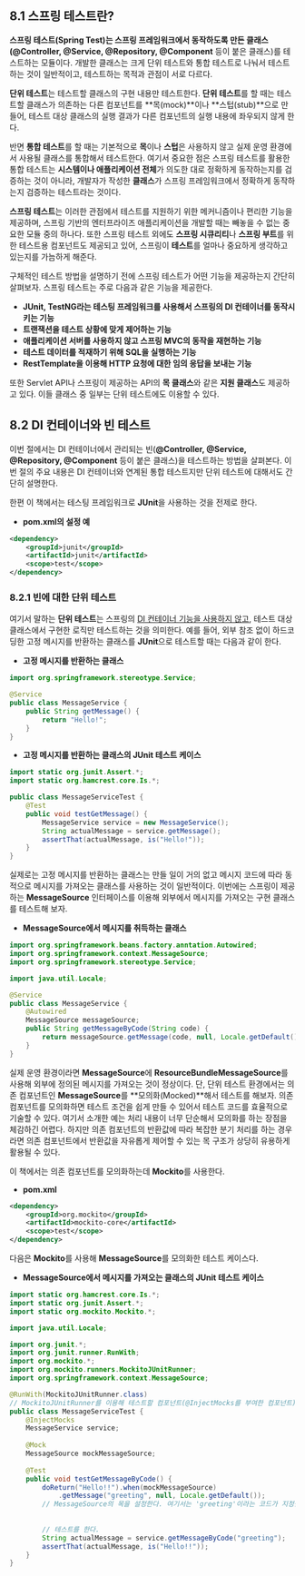 ## 8.1 스프링 테스트란?

**스프링 테스트(Spring Test)**는 스프링 프레임워크에서 동작하도록 만든 클래스(**@Controller, @Service, @Repository, @Component** 등이 붙은 클래스)를 테스트하는 모듈이다. 개발한 클래스는 크게 단위 테스트와 통합 테스트로 나눠서 테스트하는 것이 일반적이고, 테스트하는 목적과 관점이 서로 다르다.



**단위 테스트**는 테스트할 클래스의 구현 내용만 테스트한다. **단위 테스트**를 할 때는 테스트할 클래스가 의존하는 다른 컴포넌트를 **목(mock)**이나 **스텁(stub)**으로 만들어, 테스트 대상 클래스의 실행 결과가 다른 컴포넌트의 실행 내용에 좌우되지 않게 한다. 

반면 **통합 테스트**를 할 때는 기본적으로 **목**이나 **스텁**은 사용하지 않고 실제 운영 환경에서 사용될 클래스를 통합해서 테스트한다. 여기서 중요한 점은 스프링 테스트를 활용한 통합 테스트는 **시스템이나 애플리케이션 전체**가 의도한 대로 정확하게 동작하는지를 검증하는 것이 아니라, 개발자가 작성한 **클래스**가 스프링 프레임워크에서 정확하게 동작하는지 검증하는 테스트라는 것이다.



**스프링 테스트**는 이러한 관점에서 테스트를 지원하기 위한 메커니즘이나 편리한 기능을 제공하며, 스프링 기반의 엔터프라이즈 애플리케이션을 개발할 때는 빼놓을 수 없는 중요한 모듈 중의 하나다. 또한 스프링 테스트 외에도 **스프링 시큐리티**나 **스프링 부트**를 위한 테스트용 컴포넌트도 제공되고 있어, 스프링이 **테스트**를 얼마나 중요하게 생각하고 있는지를 가늠하게 해준다.



구체적인 테스트 방법을 설명하기 전에 스프링 테스트가 어떤 기능을 제공하는지 간단히 살펴보자. 스프링 테스트는 주로 다음과 같은 기능을 제공한다.

- **JUnit, TestNG라는 테스팅 프레임워크를 사용해서 스프링의 DI 컨테이너를 동작시키는 기능**
- **트랜잭션을 테스트 상황에 맞게 제어하는 기능**
- **애플리케이션 서버를 사용하지 않고 스프링 MVC의 동작을 재현하는 기능**
- **테스트 데이터를 적재하기 위해 SQL을 실행하는 기능**
- **RestTemplate을 이용해 HTTP 요청에 대한 임의 응답을 보내는 기능**



또한 Servlet API나 스프링이 제공하는 API의 **목 클래스**와 같은 **지원 클래스**도 제공하고 있다. 이들 클래스 중 일부는 단위 테스트에도 이용할 수 있다.





## 8.2 DI 컨테이너와 빈 테스트

이번 절에서는 DI 컨테이너에서 관리되는 빈(**@Controller, @Service, @Repository, @Component** 등이 붙은 클래스)을 테스트하는 방법을 살펴본다. 이번 절의 주요 내용은 DI 컨테이너와 연계된 통합 테스트지만 단위 테스트에 대해서도 간단히 설명한다.



한편 이 책에서는 테스팅 프레임워크로 **JUnit**을 사용하는 것을 전제로 한다.



- **pom.xml의 설정 예**

```xml
<dependency>
	<groupId>junit</groupId>
    <artifactId>junit</artifactId>
    <scope>test</scope>
</dependency>
```





### 8.2.1 빈에 대한 단위 테스트

여기서 말하는 **단위 테스트**는 스프링의 <u>DI 컨테이너 기능을 사용하지 않고</u>, 테스트 대상 클래스에서 구현한 로직만 테스트하는 것을 의미한다. 예를 들어, 외부 참조 없이 하드코딩한 고정 메시지를 반환하는 클래스를 **JUnit**으로 테스트할 때는 다음과 같이 한다.



- **고정 메시지를 반환하는 클래스**

```java
import org.springframework.stereotype.Service;

@Service
public class MessageService {
	public String getMessage() {
		return "Hello!";
	}
}
```



- **고정 메시지를 반환하는 클래스의 JUnit 테스트 케이스**

```java
import static org.junit.Assert.*;
import static org.hamcrest.core.Is.*;

public class MessageServiceTest {
	@Test
	public void testGetMessage() {
		MessageService service = new MessageService();
		String actualMessage = service.getMessage();
		assertThat(actualMessage, is("Hello!"));	
	}
}
```



실제로는 고정 메시지를 반환하는 클래스는 만들 일이 거의 없고 메시지 코드에 따라 동적으로 메시지를 가져오는 클래스를 사용하는 것이 일반적이다. 이번에는 스프링이 제공하는 **MessageSource** 인터페이스를 이용해 외부에서 메시지를 가져오는 구현 클래스를 테스트해 보자.



- **MessageSource에서 메시지를 취득하는 클래스**

```java
import org.springframework.beans.factory.anntation.Autowired;
import org.springframework.context.MessageSource;
import org.springframework.stereotype.Service;

import java.util.Locale;

@Service
public class MessageService {
	@Autowired
	MessageSource messageSource;
	public String getMessageByCode(String code) {
		return messageSource.getMessage(code, null, Locale.getDefault());
	}
}
```



실제 운영 환경이라면 **MessageSource**에 **ResourceBundleMessageSource**를 사용해 외부에 정의된 메시지를 가져오는 것이 정상이다. 단, 단위 테스트 환경에서는 의존 컴포넌트인 **MessageSource**를 **모의화(Mocked)**해서 테스트를 해보자. 의존 컴포넌트를 모의화하면 테스트 조건을 쉽게 만들 수 있어서 테스트 코드를 효율적으로 기술할 수 있다. 여기서 소개한 예는 처리 내용이 너무 단순해서 모의화를 하는 장점을 체감하긴 어렵다. 하지만 의존 컴포넌트의 반환값에 따라 복잡한 분기 처리를 하는 경우라면 의존 컴포넌트에서 반환값을 자유롭게 제어할 수 있는 목 구조가 상당히 유용하게 활용될 수 있다.



이 책에서는 의존 컴포넌트를 모의화하는데 **Mockito**를 사용한다.



- **pom.xml**

```xml
<dependency>
	<groupId>org.mockito</groupId>
    <artifactId>mockito-core</artifactId>
    <scope>test</scope>
</dependency>
```



다음은 **Mockito**를 사용해 **MessageSource**를 모의화한 테스트 케이스다.



- **MessageSource에서 메시지를 가져오는 클래스의 JUnit 테스트 케이스**

```java
import static org.hamcrest.core.Is.*;
import static org.junit.Assert.*;
import static org.mockito.Mockito.*;

import java.util.Locale;

import org.junit.*;
import org.junit.runner.RunWith;
import org.mockito.*;
import org.mockito.runners.MockitoJUnitRunner;
import org.springframework.context.MessageSource;

@RunWith(MockitoJUnitRunner.class)
// MockitoJUnitRunner를 이용해 테스트할 컴포넌트(@InjectMocks를 부여한 컴포넌트)에 모의화한 컴포넌트(@Mock이나 @Spy를 붙인 컴포넌트)를 인젝션할 수 있게 한다.
public class MessageServiceTest {
    @InjectMocks
    MessageService service;
    
    @Mock
    MessageSource mockMessageSource;
    
    @Test 
    public void testGetMessageByCode() {
        doReturn("Hello!!").when(mockMessageSource)
            .getMessage("greeting", null, Locale.getDefault());
        // MessageSource의 목을 설정한다. 여기서는 'greeting'이라는 코드가 지정될 때 'Hello!!'를 반환하게 한다.
       
        
        // 테스트를 한다.
        String actualMessage = service.getMessageByCode("greeting");
        assertThat(actualMessage, is("Hello!!"));
    }
}
```











